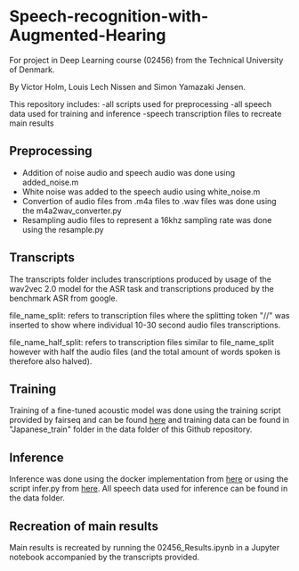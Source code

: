 # Speech-recognition-with-Augmented-Hearing
For project in Deep Learning course (02456) from the Technical University of Denmark.

By Victor Holm, Louis Lech Nissen and Simon Yamazaki Jensen.

This repository includes:
-all scripts used for preprocessing
-all speech data used for training and inference
-speech transcription files to recreate main results

## Preprocessing 
- Addition of noise audio and speech audio was done using added_noise.m 
- White noise was added to the speech audio using white_noise.m
- Convertion of audio files from .m4a files to .wav files was done using the m4a2wav_converter.py
- Resampling audio files to represent a 16khz sampling rate was done using the resample.py 

## Transcripts
The transcripts folder includes transcriptions produced by usage of the wav2vec 2.0 model for the ASR task and transcriptions produced by the benchmark ASR from google. 

file_name_split: refers to transcription files where the splitting token "//" was inserted to show where individual 10-30 second audio files transcriptions. 

file_name_half_split: refers to transcription files similar to file_name_split however with half the audio files (and the total amount of words spoken is therefore also halved).

## Training 
Training of a fine-tuned acoustic model was done using the training script provided by fairseq and can be found [here](https://github.com/pytorch/fairseq/blob/master/fairseq_cli/hydra_train.py) and training data can be found in "Japanese_train" folder in the data folder of this Github repository. 

## Inference 
Inference was done using the docker implementation from [here](https://github.com/loretoparisi/wave2vec-recognize-docker) or using the script infer.py from [here](https://github.com/pytorch/fairseq/blob/master/examples/speech_recognition/infer.py). All speech data used for inference can be found in the data folder. 

## Recreation of main results
Main results is recreated by running the 02456_Results.ipynb in a Jupyter notebook accompanied by the transcripts provided.
